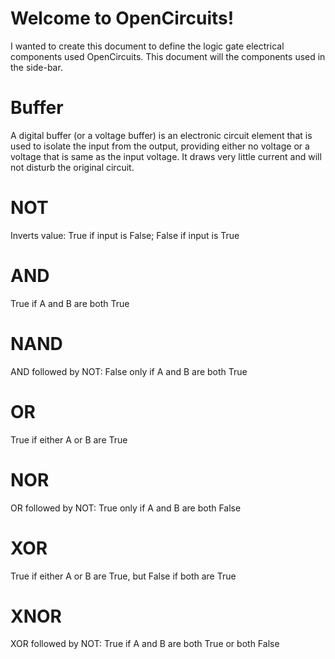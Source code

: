 # Welcome to OpenCircuits!

I wanted to create this document to define the logic gate electrical components used OpenCircuits. This document will the components used in the side-bar.

# Buffer
A digital buffer (or a voltage buffer) is an electronic circuit element that is used to isolate the input from the output, providing either no voltage or a voltage that is same as the input voltage. It draws very little current and will not disturb the original circuit.

# NOT
Inverts value: True if input is False; False if input is True

# AND
True if A and B are both True

# NAND
AND followed by NOT: False only if A and B are both True

# OR
True if either A or B are True

# NOR
OR followed by NOT: True only if A and B are both False

# XOR
True if either A or B are True, but False if both are True

# XNOR
XOR followed by NOT: True if A and B are both True or both False
